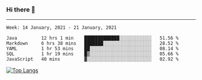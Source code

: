### Hi there 👋
---
<!--START_SECTION:waka-->
```text
Week: 14 January, 2021 - 21 January, 2021

Java         12 hrs 1 min    █████████████░░░░░░░░░░░░   51.56 % 
Markdown     6 hrs 38 mins   ███████░░░░░░░░░░░░░░░░░░   28.52 % 
YAML         1 hr 53 mins    ██░░░░░░░░░░░░░░░░░░░░░░░   08.14 % 
SQL          1 hr 19 mins    █▒░░░░░░░░░░░░░░░░░░░░░░░   05.66 % 
JavaScript   40 mins         ▓░░░░░░░░░░░░░░░░░░░░░░░░   02.92 % 
```
<!--END_SECTION:waka-->

[![Top Langs](https://github-readme-stats.vercel.app/api/top-langs/?username=HyunAh-iia&layout=compact)](https://github.com/anuraghazra/github-readme-stats)
<!--
**HyunAh-iia/HyunAh-iia** is a ✨ _special_ ✨ repository because its `README.md` (this file) appears on your GitHub profile.

Here are some ideas to get you started:

- 🔭 I’m currently working on ...
- 🌱 I’m currently learning ...
- 👯 I’m looking to collaborate on ...
- 🤔 I’m looking for help with ...
- 💬 Ask me about ...
- 📫 How to reach me: ...
- 😄 Pronouns: ...
- ⚡ Fun fact: ...
-->
